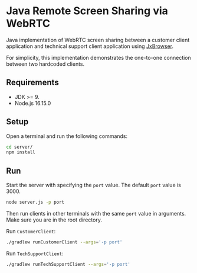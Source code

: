 # Java Remote Screen Sharing via WebRTC

Java implementation of WebRTC screen sharing between a customer client application
and technical support client application using [JxBrowser](https://www.teamdev.com/jxbrowser).

For simplicity, this implementation demonstrates
the one-to-one connection between two hardcoded clients.

## Requirements

- JDK >= 9.
- Node.js 16.15.0

## Setup

Open a terminal and run the following commands:

```bash
cd server/
npm install
```

## Run

Start the server with specifying the `port` value. 
The default `port` value is 3000.

```bash
node server.js -p port
```

Then run clients in other terminals with the same `port` value in arguments.
Make sure you are in the root directory.

Run `CustomerClient`:

```bash
./gradlew runCustomerClient --args='-p port'
```

Run `TechSupportClient`:

```bash
./gradlew runTechSupportClient --args='-p port'
```
